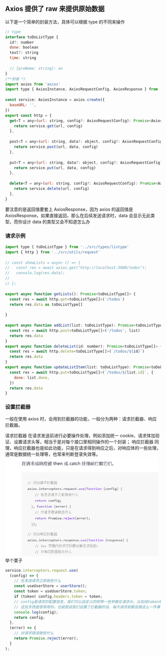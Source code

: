 ## Axios 提供了 raw 来提供原始数据

以下是一个简单的封装方法，具体可以根据 type 的不同来操作

```js 
// type
interface toDoListType {
  id?: number
  done: boolean
  text?: string
  time: string

  // [proName: string]: an
}
/**封装 */
import axios from 'axios'
import type { AxiosInstance, AxiosRequestConfig, AxiosResponse } from 'axios'

const service: AxiosInstance = axios.create({
  baseURL: '',
})
export const http = {
  get<T = any>(url: string, config?: AxiosRequestConfig): Promise<AxiosResponse<T>> {
    return service.get(url, config)
  },

  post<T = any>(url: string, data?: object, config?: AxiosRequestConfig): Promise<AxiosResponse<T>> {
    return service.post(url, data, config)
  },

  put<T = any>(url: string, data?: object, config?: AxiosRequestConfig): Promise<AxiosResponse<T>> {
    return service.put(url, data, config)
  },

  delete<T = any>(url: string, config?: AxiosRequestConfig): Promise<AxiosResponse<T>> {
    return service.delete(url, config)
  },
}
```

要注意的是返回值要套上 AxiosResponse，因为 axios 的返回值是 AxiosResponse，如果直接返回，那么在后续发送请求时，data 会显示无此类型，而你设计 data 的类型又会不知道怎么办

### 请求示例

```js 
import type { toDoListType } from '../src/types/listype'
import { http } from '../src/utils/request'

// const showLists = async () => {
//   const res = await axios.get("http://localhost:3000/todos");
//   console.log(res.data);
//
// };

export async function getLists(): Promise<toDoListType[]> {
  const res = await http.get<toDoListType[]>('/todos')
  return res.data as toDoListType[]

}

export async function addList(list: toDoListType): Promise<toDoListType[]> {
  const res = await http.post<toDoListType[]>('/todos', list)
  return res.data
}
export async function deleteList(id: number): Promise<toDoListType[]> {
  const res = await http.delete<toDoListType[]>(`/todos/${id}`)
  return res.data
}
export async function updateListItem(list: toDoListType): Promise<toDoListType[]> {
  const res = await http.put<toDoListType[]>(`/todos/${list.id}`, {
    done: list.done,
  })
  return res.data
}


```

### 设置拦截器

一般在使用 axios 时，会用到拦截器的功能，一般分为两种：请求拦截器、响应拦截器。

请求拦截器
在请求发送前进行必要操作处理，例如添加统一 cookie、请求体加验证、设置请求头等，相当于是对每个接口里相同操作的一个封装；
响应拦截器
同理，响应拦截器也是如此功能，只是在请求得到响应之后，对响应体的一些处理，通常是数据统一处理等，也常来判断登录失效等。
![](images/20230919165650.png)
举个栗子

```ts 
service.interceptors.request.use(
  (config) => {
    // 在发送请求之前做些什么
    const useUserStore = userStore();
    const token = useUserStore.token;
    if (token) config.headers.token = token;
    // config是请求的配置信息，我们可以自定义的附带一些参数在请求头，比如说token啊，cookies啊
    // 这些东西是很常用的，也就是说我们设置了拦截器的话，每次请求前都会做这么一件事
    console.log(config);
    return config;
  },
  (error) => {
    // 对请求错误做些什么
    return Promise.reject(error);
  }
);
```
